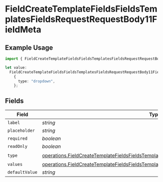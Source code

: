 # FieldCreateTemplateFieldsFieldsTemplatesFieldsRequestRequestBody11FieldMeta

## Example Usage

```typescript
import { FieldCreateTemplateFieldsFieldsTemplatesFieldsRequestRequestBody11FieldMeta } from "@documenso/sdk-typescript/models/operations";

let value:
  FieldCreateTemplateFieldsFieldsTemplatesFieldsRequestRequestBody11FieldMeta =
    {
      type: "dropdown",
    };
```

## Fields

| Field                                                                                                                                                                                                    | Type                                                                                                                                                                                                     | Required                                                                                                                                                                                                 | Description                                                                                                                                                                                              |
| -------------------------------------------------------------------------------------------------------------------------------------------------------------------------------------------------------- | -------------------------------------------------------------------------------------------------------------------------------------------------------------------------------------------------------- | -------------------------------------------------------------------------------------------------------------------------------------------------------------------------------------------------------- | -------------------------------------------------------------------------------------------------------------------------------------------------------------------------------------------------------- |
| `label`                                                                                                                                                                                                  | *string*                                                                                                                                                                                                 | :heavy_minus_sign:                                                                                                                                                                                       | N/A                                                                                                                                                                                                      |
| `placeholder`                                                                                                                                                                                            | *string*                                                                                                                                                                                                 | :heavy_minus_sign:                                                                                                                                                                                       | N/A                                                                                                                                                                                                      |
| `required`                                                                                                                                                                                               | *boolean*                                                                                                                                                                                                | :heavy_minus_sign:                                                                                                                                                                                       | N/A                                                                                                                                                                                                      |
| `readOnly`                                                                                                                                                                                               | *boolean*                                                                                                                                                                                                | :heavy_minus_sign:                                                                                                                                                                                       | N/A                                                                                                                                                                                                      |
| `type`                                                                                                                                                                                                   | [operations.FieldCreateTemplateFieldsFieldsTemplatesFieldsRequestRequestBody11FieldMetaType](../../models/operations/fieldcreatetemplatefieldsfieldstemplatesfieldsrequestrequestbody11fieldmetatype.md) | :heavy_check_mark:                                                                                                                                                                                       | N/A                                                                                                                                                                                                      |
| `values`                                                                                                                                                                                                 | [operations.FieldCreateTemplateFieldsFieldsTemplatesFieldsRequestValues](../../models/operations/fieldcreatetemplatefieldsfieldstemplatesfieldsrequestvalues.md)[]                                       | :heavy_minus_sign:                                                                                                                                                                                       | N/A                                                                                                                                                                                                      |
| `defaultValue`                                                                                                                                                                                           | *string*                                                                                                                                                                                                 | :heavy_minus_sign:                                                                                                                                                                                       | N/A                                                                                                                                                                                                      |